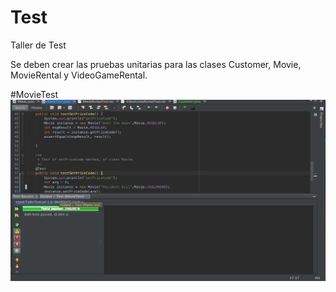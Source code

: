 # Test
Taller de Test

Se deben crear las pruebas unitarias para las clases Customer, Movie, MovieRental y VideoGameRental.

#MovieTest
![ScreenShot](movieTest.png)

